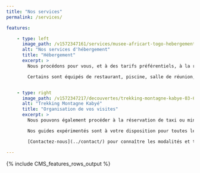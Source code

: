 ```yaml
---
title: "Nos services"
permalink: /services/

features:

    - type: left
      image_path: /v1572347161/services/musee-africart-togo-hebergement-kara-02-600x450_uejp2h.jpg
      alt: "Nos services d'hébergement"
      title: "Hébergement"
      excerpt: >
        Nous procédons pour vous, et à des tarifs préférentiels, à la réservation de votre hébergement dans toute une gamme d’hôtels, d’auberges, et de campement à des prix variant de 5.000 à 35.000frCFA la nuitée.

        Certains sont équipés de restaurant, piscine, salle de réunion, place des fêtes, wifi.


    - type: right
      image_path: /v1572347217/decouvertes/trekking-montagne-kabye-03-600x337_g610k1.jpg
      alt: "Trekking Montagne Kabyé"
      title: "Organisation de vos visites"
      excerpt: >
        Nous pouvons également procéder à la réservation de taxi ou minibus, à la location de véhicule avec ou sans chauffeur.

        Nos guides expérimentés sont à votre disposition pour toutes les visites que vous prévoyez de faire dans la région.

        [Contactez-nous](../contact/) pour connaître les modalités et tarifs de ces prestations.

---
```


{% include CMS_features_rows_output %}
